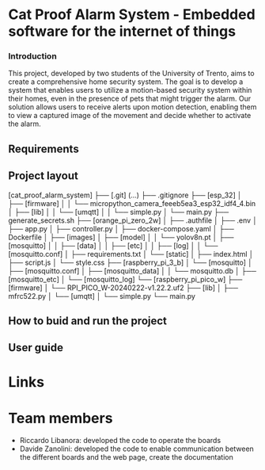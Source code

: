 # Cat Proof Alarm System - Embedded software for the internet of things

### Introduction

This project, developed by two students of the University of Trento, aims to create a comprehensive home security system.
The goal is to develop a system that enables users to utilize a motion-based security system within their homes, even in the presence of pets that might trigger the alarm. Our solution allows users to receive alerts upon motion detection, enabling them to view a captured image of the movement and decide whether to activate the alarm.

## Requirements

## Project layout
[cat_proof_alarm_system]
├── [.git] (...)
├── .gitignore
├── [esp_32]
│   ├── [firmware]
│   │   └── micropython_camera_feeeb5ea3_esp32_idf4_4.bin
│   ├── [lib]
│   │   └── [umqtt]
│   │       └── simple.py
│   └── main.py
├── generate_secrets.sh
├── [orange_pi_zero_2w]
│   ├── .authfile
│   ├── .env
│   ├── app.py
│   ├── controller.py
│   ├── docker-compose.yaml
│   ├── Dockerfile
│   ├── [images]
│   ├── [model]
│   │   └── yolov8n.pt
│   ├── [mosquitto]
│   │   ├── [data]
│   │   ├── [etc]
│   │   ├── [log]
│   │   └── [mosquitto.conf]
│   ├── requirements.txt
│   └── [static]
│       ├── index.html
│       ├── script.js
│       └── style.css
├── [raspberry_pi_3_b]
│   └── [mosquitto]
│       ├── [mosquitto.conf]
│       ├── [mosquitto_data]
│       │   └── mosquitto.db
│       ├── [mosquitto_etc]
│       └── [mosquitto_log]
└── [raspberry_pi_pico_w]
    ├── [firmware]
    │   └── RPI_PICO_W-20240222-v1.22.2.uf2
    ├── [lib]
    │   ├── mfrc522.py
    │   └── [umqtt]
    │       └── simple.py
    └── main.py

## How to buid and run the project

## User guide

# Links

# Team members

- Riccardo Libanora: developed the code to operate the boards
- Davide Zanolini: developed the code to enable communication between the different boards and the web page, create the documentation